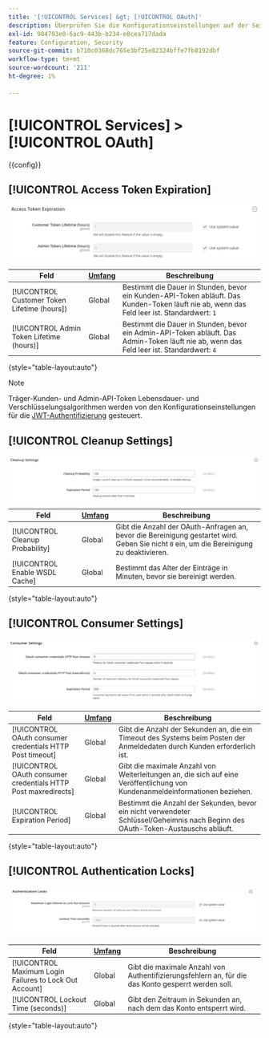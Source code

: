 ```yaml
---
title: '[!UICONTROL Services] &gt; [!UICONTROL OAuth]'
description: Überprüfen Sie die Konfigurationseinstellungen auf der Seite [!UICONTROL Services] &gt; [!UICONTROL OAuth] des Commerce-Administrators.
exl-id: 984793e0-6ac9-443b-b234-e0cea717dada
feature: Configuration, Security
source-git-commit: b710c0368dc765e3bf25e82324bffe7fb8192dbf
workflow-type: tm+mt
source-wordcount: '211'
ht-degree: 1%

---
```


# [!UICONTROL Services] > [!UICONTROL OAuth]

{{config}}

## [!UICONTROL Access Token Expiration]

![Ablauf des Zugriffstokens](./assets/oauth-token-expire.png)<!-- zoom -->

| Feld | [Umfang](../../getting-started/websites-stores-views.md#scope-settings) | Beschreibung |
|--- |--- |--- |
| [!UICONTROL Customer Token Lifetime (hours]) | Global | Bestimmt die Dauer in Stunden, bevor ein Kunden-API-Token abläuft. Das Kunden-Token läuft nie ab, wenn das Feld leer ist. Standardwert: `1` |
| [!UICONTROL Admin Token Lifetime (hours)] | Global | Bestimmt die Dauer in Stunden, bevor ein Admin-API-Token abläuft. Das Admin-Token läuft nie ab, wenn das Feld leer ist. Standardwert: `4` |

{style="table-layout:auto"}

>[!NOTE]
>
>Träger-Kunden- und Admin-API-Token Lebensdauer- und Verschlüsselungsalgorithmen werden von den Konfigurationseinstellungen für die [JWT-Authentifizierung](magento-web-api.md#jwt-authentication) gesteuert.

## [!UICONTROL Cleanup Settings]

![Bereinigungseinstellungen](./assets/oauth-cleanup.png)<!-- zoom -->

| Feld | [Umfang](../../getting-started/websites-stores-views.md#scope-settings) | Beschreibung |
|--- |--- |--- |
| [!UICONTROL Cleanup Probability] | Global | Gibt die Anzahl der OAuth-Anfragen an, bevor die Bereinigung gestartet wird. Geben Sie nicht `0` ein, um die Bereinigung zu deaktivieren. |
| [!UICONTROL Enable WSDL Cache] | Global | Bestimmt das Alter der Einträge in Minuten, bevor sie bereinigt werden. |

{style="table-layout:auto"}

## [!UICONTROL Consumer Settings]

![Verbrauchereinstellungen](./assets/oauth-consumer-settings.png)<!-- zoom -->

| Feld | [Umfang](../../getting-started/websites-stores-views.md#scope-settings) | Beschreibung |
|--- |--- |--- |
| [!UICONTROL OAuth consumer credentials HTTP Post timeout] | Global | Gibt die Anzahl der Sekunden an, die ein Timeout des Systems beim Posten der Anmeldedaten durch Kunden erforderlich ist. |
| [!UICONTROL OAuth consumer credentials HTTP Post maxredirects] | Global | Gibt die maximale Anzahl von Weiterleitungen an, die sich auf eine Veröffentlichung von Kundenanmeldeinformationen beziehen. |
| [!UICONTROL Expiration Period] | Global | Bestimmt die Anzahl der Sekunden, bevor ein nicht verwendeter Schlüssel/Geheimnis nach Beginn des OAuth-Token-Austauschs abläuft. |

{style="table-layout:auto"}

## [!UICONTROL Authentication Locks]

![Authentifizierungssperren](./assets/oauth-locks.png)<!-- zoom -->

| Feld | [Umfang](../../getting-started/websites-stores-views.md#scope-settings) | Beschreibung |
|--- |--- |--- |
| [!UICONTROL Maximum Login Failures to Lock Out Account] | Global | Gibt die maximale Anzahl von Authentifizierungsfehlern an, für die das Konto gesperrt werden soll. |
| [!UICONTROL Lockout Time (seconds)] | Global | Gibt den Zeitraum in Sekunden an, nach dem das Konto entsperrt wird. |

{style="table-layout:auto"}
